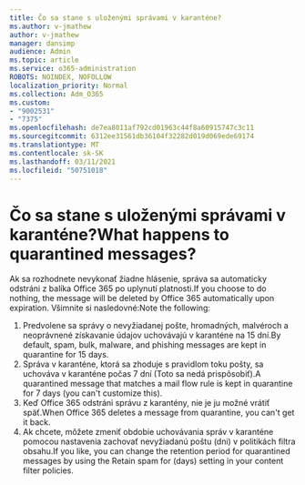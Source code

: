 ```yaml
---
title: Čo sa stane s uloženými správami v karanténe?
ms.author: v-jmathew
author: v-jmathew
manager: dansimp
audience: Admin
ms.topic: article
ms.service: o365-administration
ROBOTS: NOINDEX, NOFOLLOW
localization_priority: Normal
ms.collection: Adm_O365
ms.custom:
- "9002531"
- "7375"
ms.openlocfilehash: de7ea8011af792cd01963c44f8a60915747c3c11
ms.sourcegitcommit: 6312ee31561db36104f32282d019d069ede69174
ms.translationtype: MT
ms.contentlocale: sk-SK
ms.lasthandoff: 03/11/2021
ms.locfileid: "50751018"
---
```

# <a name="what-happens-to-quarantined-messages"></a><span data-ttu-id="94bf1-102">Čo sa stane s uloženými správami v karanténe?</span><span class="sxs-lookup"><span data-stu-id="94bf1-102">What happens to quarantined messages?</span></span>

<span data-ttu-id="94bf1-103">Ak sa rozhodnete nevykonať žiadne hlásenie, správa sa automaticky odstráni z balíka Office 365 po uplynutí platnosti.</span><span class="sxs-lookup"><span data-stu-id="94bf1-103">If you choose to do nothing, the message will be deleted by Office 365 automatically upon expiration.</span></span> <span data-ttu-id="94bf1-104">Všimnite si nasledovné:</span><span class="sxs-lookup"><span data-stu-id="94bf1-104">Note the following:</span></span>

1. <span data-ttu-id="94bf1-105">Predvolene sa správy o nevyžiadanej pošte, hromadných, malvéroch a neoprávnené získavanie údajov uchovávajú v karanténe na 15 dní.</span><span class="sxs-lookup"><span data-stu-id="94bf1-105">By default, spam, bulk, malware, and phishing messages are kept in quarantine for 15 days.</span></span>
2. <span data-ttu-id="94bf1-106">Správa v karanténe, ktorá sa zhoduje s pravidlom toku pošty, sa uchováva v karanténe počas 7 dní (Toto sa nedá prispôsobiť).</span><span class="sxs-lookup"><span data-stu-id="94bf1-106">A quarantined message that matches a mail flow rule is kept in quarantine for 7 days (you can't customize this).</span></span>
3. <span data-ttu-id="94bf1-107">Keď Office 365 odstráni správu z karantény, nie je ju možné vrátiť späť.</span><span class="sxs-lookup"><span data-stu-id="94bf1-107">When Office 365 deletes a message from quarantine, you can't get it back.</span></span>
4. <span data-ttu-id="94bf1-108">Ak chcete, môžete zmeniť obdobie uchovávania správ v karanténe pomocou nastavenia zachovať nevyžiadanú poštu (dni) v politikách filtra obsahu.</span><span class="sxs-lookup"><span data-stu-id="94bf1-108">If you like, you can change the retention period for quarantined messages by using the Retain spam for (days) setting in your content filter policies.</span></span>
